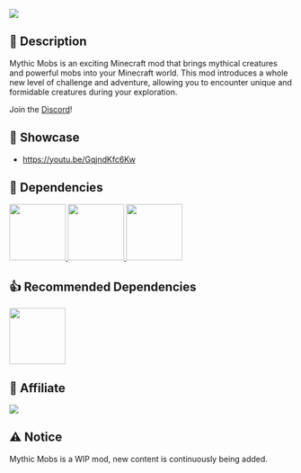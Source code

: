 [![](https://i.imgur.com/hMkcTWc.png)](https://pixeldreamstudios.net)

## 📜 Description
Mythic Mobs is an exciting Minecraft mod that brings mythical creatures and powerful mobs into your Minecraft world. This mod introduces a whole new level of challenge and adventure, allowing you to encounter unique and formidable creatures during your exploration.

Join the [Discord](https://discord.com/invite/rexDZqAJc3)!

## 📸 Showcase
- https://youtu.be/GqjndKfc6Kw

## 🧩 Dependencies
<a href="https://modrinth.com/mod/geckolib">
  <img src="https://cdn.modrinth.com/data/8BmcQJ2H/7638e6cddbc4d675c3dd874c8be5ae01efcfe31b.png" width="100" height="100" />
</a>
<a href="https://modrinth.com/mod/midnightlib">
  <img src="https://cdn.modrinth.com/data/codAaoxh/icon.png" width="100" height="100" />
</a>
<a href="https://modrinth.com/mod/patchouli">
  <img src="https://cdn.modrinth.com/data/nU0bVIaL/130922464c30a3a61eb493ce71d2502b23f29905.png" width="100" height="100" />
</a>

## 👍 Recommended Dependencies
<a href="https://modrinth.com/mod/better-combat">
  <img src="https://cdn.modrinth.com/data/5sy6g3kz/icon.png" width="100" height="100" />
</a>

## 💼 Affiliate
[![](https://i.imgur.com/l815YIN.png)](https://bisecthosting.com/PixelDream)

## ⚠️ Notice
Mythic Mobs is a WIP mod, new content is continuously being added.
